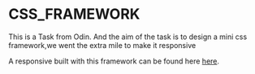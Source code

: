 # CSS_FRAMEWORK



This is a Task from Odin.
And the aim of the task is to design a mini css framework,we went the extra mile to make it responsive


A responsive built with this framework can be found here <a href="">here</a>.



